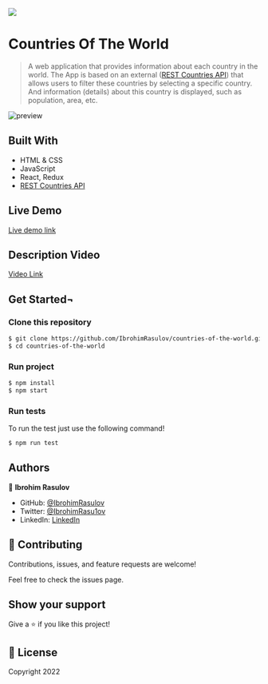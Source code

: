 ![](https://img.shields.io/badge/Microverse-blueviolet)

# Countries Of The World

> A web application that provides information about each country in the world. The App is based on an external ([REST Countries API](https://restcountries.com/)) that allows users to filter these countries by selecting a specific country. And information (details) about this country is displayed, such as population, area, etc.

![preview](./src/assets/mobile.gif)

## Built With

- HTML & CSS
- JavaScript
- React, Redux
- [REST Countries API](https://restcountries.com/)

## Live Demo

[Live demo link](https://622d58d78174992ba18f3565--lucid-booth-a8da06.netlify.app/)

## Description Video

[Video Link](https://www.loom.com/share/dcf555ef45dc491c8b3f081f7813ee68)

## Get Started¬

### Clone this repository

```bash
$ git clone https://github.com/IbrohimRasulov/countries-of-the-world.git
$ cd countries-of-the-world
```

### Run project

```bash
$ npm install
$ npm start
```

### Run tests

To run the test just use the following command!

```bash
$ npm run test
```

## Authors

👤 **Ibrohim Rasulov**

- GitHub: [@IbrohimRasulov](https://github.com/IbrohimRasulov)
- Twitter: [@IbrohimRasu1ov](https://twitter.com/IbrohimRasu1ov)
- LinkedIn: [LinkedIn](https://www.linkedin.com/in/ibrohim-rasulov-a88352209/)

## 🤝 Contributing

Contributions, issues, and feature requests are welcome!

Feel free to check the issues page.

## Show your support

Give a ⭐️ if you like this project!

## 📝 License

Copyright 2022
